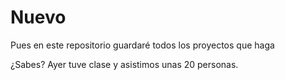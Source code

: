 # Nuevo
Pues en este repositorio guardaré todos los proyectos que haga

¿Sabes? Ayer tuve clase y asistimos unas 20 personas.
